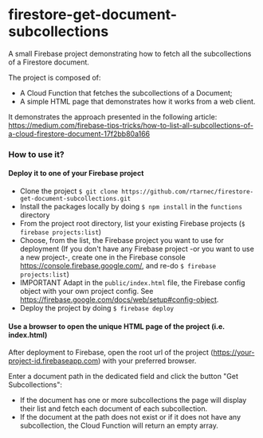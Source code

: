 # firestore-get-document-subcollections

A small Firebase project demonstrating how to fetch all the subcollections of a Firestore document.

The project is composed of:

- A Cloud Function that fetches the subcollections of a Document;
- A simple HTML page that demonstrates how it works from a web client.

It demonstrates the approach presented in the following article: https://medium.com/firebase-tips-tricks/how-to-list-all-subcollections-of-a-cloud-firestore-document-17f2bb80a166

### How to use it?

#### Deploy it to one of your Firebase project

- Clone the project `$ git clone https://github.com/rtarnec/firestore-get-document-subcollections.git`
- Install the packages locally by doing `$ npm install` in the `functions` directory
- From the project root directory, list your existing Firebase projects (`$ firebase projects:list`)
- Choose, from the list, the Firebase project you want to use for deployment (If you don't have any Firebase project -or you want to use a new project-, create one in the Firebase console https://console.firebase.google.com/, and re-do `$ firebase projects:list`)
- IMPORTANT Adapt in the `public/index.html` file, the Firebase config object with your own project config. See https://firebase.google.com/docs/web/setup#config-object.
- Deploy the project by doing `$ firebase deploy`

#### Use a browser to open the unique HTML page of the project (i.e. index.html)

After deployment to Firebase, open the root url of the project (https://your-project-id.firebaseapp.com) with your preferred browser.

Enter a document path in the dedicated field and click the button "Get Subcollections":

- If the document has one or more subcollections the page will display their list and fetch each document of each subcollection.
- If the document at the path does not exist or if it does not have any subcollection, the Cloud Function will return an empty array.
